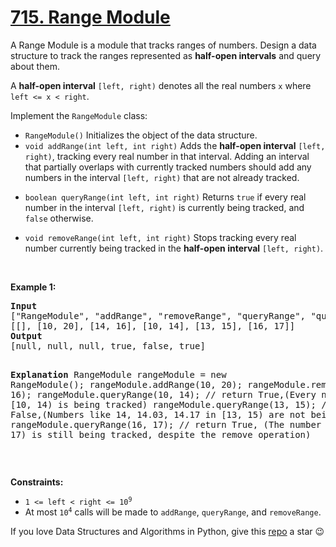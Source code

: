 # [715. Range Module][title]

<p>A Range Module is a module that tracks ranges of numbers. Design a data structure to track the ranges represented as <strong>half-open intervals</strong> and query about them.</p>
<p>A <strong>half-open interval</strong> <code>[left, right)</code> denotes all the real numbers <code>x</code> where <code>left &lt;= x &lt; right</code>.</p>
<p>Implement the <code>RangeModule</code> class:</p>
<ul>
<li><code>RangeModule()</code> Initializes the object of the data structure.</li>
<li><code>void addRange(int left, int right)</code> Adds the <strong>half-open interval</strong> <code>[left, right)</code>, tracking every real number in that interval. Adding an interval that partially overlaps with currently tracked numbers should add any numbers in the interval <code>[left, right)</code> that are not already tracked.</li>
</ul>
<ul>
<li><code>boolean queryRange(int left, int right)</code> Returns <code>true</code> if every real number in the interval <code>[left, right)</code> is currently being tracked, and <code>false</code> otherwise.</li>
</ul>
<ul>
<li><code>void removeRange(int left, int right)</code> Stops tracking every real number currently being tracked in the <strong>half-open interval</strong> <code>[left, right)</code>.</li>
</ul>
<p> </p>
<p><strong>Example 1:</strong></p>
<pre><strong>Input</strong>
["RangeModule", "addRange", "removeRange", "queryRange", "queryRange", "queryRange"]
[[], [10, 20], [14, 16], [10, 14], [13, 15], [16, 17]]
<strong>Output</strong>
[null, null, null, true, false, true]

<strong>Explanation</strong>
RangeModule rangeModule = new RangeModule();
rangeModule.addRange(10, 20);
rangeModule.removeRange(14, 16);
rangeModule.queryRange(10, 14); // return True,(Every number in [10, 14) is being tracked)
rangeModule.queryRange(13, 15); // return False,(Numbers like 14, 14.03, 14.17 in [13, 15) are not being tracked)
rangeModule.queryRange(16, 17); // return True, (The number 16 in [16, 17) is still being tracked, despite the remove operation)
</pre>
<p> </p>
<p><strong>Constraints:</strong></p>
<ul>
<li><code>1 &lt;= left &lt; right &lt;= 10<sup>9</sup></code></li>
<li>At most <code>10<sup>4</sup></code> calls will be made to <code>addRange</code>, <code>queryRange</code>, and <code>removeRange</code>.</li>
</ul>


If you love Data Structures and Algorithms in Python, give this [repo][me] a star :wink:

[title]: https://leetcode.com/problems/range-module
[me]: https://github.com/bumblebee211196/awesome-python-leetcode